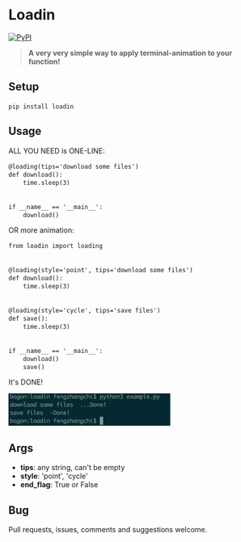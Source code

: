 # Loadin
[![PyPI](https://img.shields.io/pypi/loadin.svg)](https://pypi.python.org/pypi/loadin)


> **A very very simple way to apply terminal-animation to your function!**

## Setup ##

    pip install loadin

## Usage ##
ALL YOU NEED is ONE-LINE:

    @loading(tips='download some files')
    def download():
        time.sleep(3)


    if __name__ == '__main__':
        download()

OR more animation:

	from loadin import loading


    @loading(style='point', tips='download some files')
    def download():
        time.sleep(3)


    @loading(style='cycle', tips='save files')
    def save():
        time.sleep(3)


    if __name__ == '__main__':
        download()
        save()


It's DONE!

![](demo.gif)

## Args ##

- **tips**: any string, can't be empty
- **style**: 'point', 'cycle'
- **end_flag**: True or False


## Bug ##

Pull requests, issues, comments and suggestions welcome.